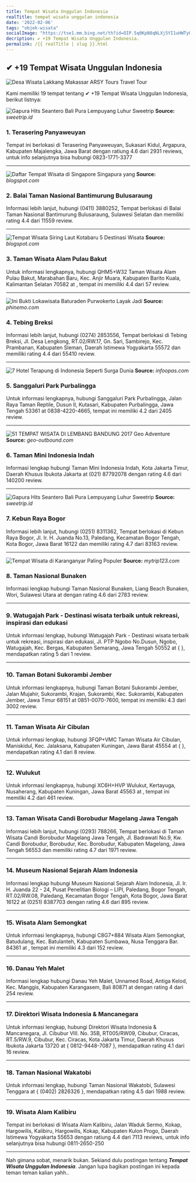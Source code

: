 ```yaml
---
title: Tempat Wisata Unggulan Indonesia
realTitle: tempat wisata unggulan indonesia
date: '2022-02-06'
tags: "objek-wisata"
socialImage: "https://tse1.mm.bing.net/th?id=OIP.5q0KpN8qNLXj5YI1uHWTyQHaDO&amp;pid=15.1"
decription: ✔ +19 Tempat Wisata Unggulan Indonesia.
permalink: /{{ realTitle | slug }}.html
---
```


## ✔ +19 Tempat Wisata Unggulan Indonesia

![Desa Wisata Lakkang Makassar  ARSY Tours  Travel  Tour ](https://2.bp.blogspot.com/-y_jAXiYINEw/VzqCVY0A2vI/AAAAAAAAB7Y/vx_9q9AwheQEMCkVfJ8pbGNzevxse15sQCLcB/s1600/Desa%2BWisata%2BLakkang%252C%2BMakassar.jpg)



Kami memiliki 19 tempat tentang ✔ +19 Tempat Wisata Unggulan Indonesia, berikut listnya:



![Gapura Hits Seantero Bali Pura Lempuyang Luhur  Sweetrip ](https://tse3.mm.bing.net/th?id=OIP.SX3P-NJm1CgFeUqn8GTWIQHaJQ&amp;pid=15.1)
**Source:** _sweetrip.id_


### 1. Terasering Panyaweuyan



Tempat ini berlokasi di Terasering Panyaweuyan, Sukasari Kidul, Argapura, Kabupaten Majalengka, Jawa Barat dengan ratiung 4.6 dari 2931 reviews, untuk info selanjutnya bisa hubungi 0823-1771-3377

---


![Daftar Tempat Wisata di Singapore  Singapura yang ](https://tse2.mm.bing.net/th?id=OIP.4VDYJZIfGnNqNqdNk-5JHgHaE7&amp;pid=15.1)
**Source:** _blogspot.com_


### 2. Balai Taman Nasional Bantimurung Bulusaraung



Informasi lebih lanjut, hubungi (0411) 3880252, Tempat berlokasi di Balai Taman Nasional Bantimurung Bulusaraung, Sulawesi Selatan dan memiliki rating 4.4 dari 11559 review.

---


![Tempat Wisata Siring Laut Kotabaru  5 Destinasi Wisata ](https://tse4.mm.bing.net/th?id=OIP.Zuk1KaQ_xwVsLC8JU-sEiQHaEK&amp;pid=15.1)
**Source:** _blogspot.com_


### 3. Taman Wisata Alam Pulau Bakut



Untuk informasi lengkapnya, hubungi QHM5+W32 Taman Wisata Alam Pulau Bakut, Marabahan Baru, Kec. Anjir Muara, Kabupaten Barito Kuala, Kalimantan Selatan 70582 at , tempat ini memiliki 4.4 dari 57 review.

---


![Ini Bukti Lokawisata Baturaden Purwokerto Layak Jadi ](https://tse1.mm.bing.net/th?id=OIP.uJdtuUxDNlDlFsTSox5ZXgHaFj&amp;pid=15.1)
**Source:** _phinemo.com_


### 4. Tebing Breksi



Informasi lebih lanjut, hubungi (0274) 2853556, Tempat berlokasi di Tebing Breksi, Jl. Desa Lengkong, RT.02/RW.17, Gn. Sari, Sambirejo, Kec. Prambanan, Kabupaten Sleman, Daerah Istimewa Yogyakarta 55572 dan memiliki rating 4.4 dari 55410 review.

---


![7 Hotel Terapung di Indonesia Seperti Surga Dunia ](https://tse2.mm.bing.net/th?id=OIP.vkdTdFlnGMIKwoWy55BMsgAAAA&amp;pid=15.1)
**Source:** _infoopas.com_


### 5. Sanggaluri Park Purbalingga



Untuk informasi lengkapnya, hubungi Sanggaluri Park Purbalingga, Jalan Raya Taman Reptile, Dusun II, Kutasari, Kabupaten Purbalingga, Jawa Tengah 53361 at 0838-4220-4665, tempat ini memiliki 4.2 dari 2405 review.

---


![51 TEMPAT WISATA DI LEMBANG BANDUNG 2017  Geo Adventure ](https://tse4.mm.bing.net/th?id=OIP.muar5eoeH7vlO5QhhgnE9QHaEc&amp;pid=15.1)
**Source:** _geo-outbound.com_


### 6. Taman Mini Indonesia Indah



Informasi lengkap hubungi Taman Mini Indonesia Indah, Kota Jakarta Timur, Daerah Khusus Ibukota Jakarta at (021) 87792078 dengan rating 4.6 dari 140200 review.

---


![Gapura Hits Seantero Bali Pura Lempuyang Luhur  Sweetrip ](https://tse2.mm.bing.net/th?id=OIP.DTzKZyFeD7G11q5W1LtVDwHaJQ&amp;pid=15.1)
**Source:** _sweetrip.id_


### 7. Kebun Raya Bogor



Informasi lebih lanjut, hubungi (0251) 8311362, Tempat berlokasi di Kebun Raya Bogor, Jl. Ir. H. Juanda No.13, Paledang, Kecamatan Bogor Tengah, Kota Bogor, Jawa Barat 16122 dan memiliki rating 4.7 dari 83163 review.

---


![Tempat Wisata di Karanganyar Paling Populer](https://tse3.mm.bing.net/th?id=OIP.0_ADUKYOUfMGAuX4RBdxIQHaE6&amp;pid=15.1)
**Source:** _mytrip123.com_


### 8. Taman Nasional Bunaken



Informasi lengkap hubungi Taman Nasional Bunaken, Liang Beach Bunaken, Wori, Sulawesi Utara at  dengan rating 4.6 dari 2783 review.

---


### 9. Watugajah Park - Destinasi wisata terbaik untuk rekreasi, inspirasi dan edukasi



Untuk informasi lengkap, hubungi Watugajah Park - Destinasi wisata terbaik untuk rekreasi, inspirasi dan edukasi, Jl. PTP Ngobo No.Dusun, Ngobo, Watugajah, Kec. Bergas, Kabupaten Semarang, Jawa Tengah 50552 at {  }, mendapatkan rating 5 dari 1 review.

---


### 10. Taman Botani Sukorambi Jember



Untuk informasi lengkapnya, hubungi Taman Botani Sukorambi Jember, Jalan Mujahir, Sukorambi, Krajan, Sukorambi, Kec. Sukorambi, Kabupaten Jember, Jawa Timur 68151 at 0851-0070-7600, tempat ini memiliki 4.3 dari 3002 review.

---


### 11. Taman Wisata Air Cibulan



Untuk informasi lengkap, hubungi 3FQP+VMC Taman Wisata Air Cibulan, Maniskidul, Kec. Jalaksana, Kabupaten Kuningan, Jawa Barat 45554 at {  }, mendapatkan rating 4.1 dari 8 review.

---


### 12. Wulukut



Untuk informasi lengkapnya, hubungi XC6H+HVP Wulukut, Kertayuga, Nusaherang, Kabupaten Kuningan, Jawa Barat 45563 at , tempat ini memiliki 4.2 dari 461 review.

---


### 13. Taman Wisata Candi Borobudur Magelang Jawa Tengah



Informasi lebih lanjut, hubungi (0293) 788266, Tempat berlokasi di Taman Wisata Candi Borobudur Magelang Jawa Tengah, Jl. Badrawati No.9, Kw. Candi Borobudur, Borobudur, Kec. Borobudur, Kabupaten Magelang, Jawa Tengah 56553 dan memiliki rating 4.7 dari 1971 review.

---


### 14. Museum Nasional Sejarah Alam Indonesia



Informasi lengkap hubungi Museum Nasional Sejarah Alam Indonesia, Jl. Ir. H. Juanda 22 - 24, Pusat Penelitian Biologi – LIPI, Paledang, Bogor Tengah, RT.02/RW.08, Paledang, Kecamatan Bogor Tengah, Kota Bogor, Jawa Barat 16122 at (0251) 8387703 dengan rating 4.6 dari 895 review.

---


### 15. Wisata Alam Semongkat



Untuk informasi lengkapnya, hubungi C8G7+884 Wisata Alam Semongkat, Batudulang, Kec. Batulanteh, Kabupaten Sumbawa, Nusa Tenggara Bar. 84361 at , tempat ini memiliki 4.3 dari 152 review.

---


### 16. Danau Yeh Malet



Informasi lengkap hubungi Danau Yeh Malet, Unnamed Road, Antiga Kelod, Kec. Manggis, Kabupaten Karangasem, Bali 80871 at  dengan rating 4 dari 254 review.

---


### 17. Direktori Wisata Indonesia &amp; Mancanegara



Untuk informasi lengkap, hubungi Direktori Wisata Indonesia &amp; Mancanegara, Jl. Cibubur VIII. No. 35B, RT005/RW09, Cibubur, Ciracas, RT.5/RW.9, Cibubur, Kec. Ciracas, Kota Jakarta Timur, Daerah Khusus Ibukota Jakarta 13720 at { 0812-9448-7087 }, mendapatkan rating 4.1 dari 16 review.

---


### 18. Taman Nasional Wakatobi



Untuk informasi lengkap, hubungi Taman Nasional Wakatobi, Sulawesi Tenggara at { (0402) 2826326 }, mendapatkan rating 4.5 dari 1988 review.

---


### 19. Wisata Alam Kalibiru



Tempat ini berlokasi di Wisata Alam Kalibiru, Jalan Waduk Sermo, Kokap, Hargowilis, Kalibiru, Hargowilis, Kokap, Kabupaten Kulon Progo, Daerah Istimewa Yogyakarta 55653 dengan ratiung 4.4 dari 7113 reviews, untuk info selanjutnya bisa hubungi 0811-2650-250

---









Nah gimana sobat, menarik bukan. Sekiand dulu postingan tentang ***Tempat Wisata Unggulan Indonesia***. Jangan lupa bagikan postingan ini kepada teman teman kalian yahh..
